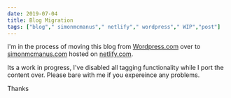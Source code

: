 ```yaml
---
date: 2019-07-04
title: Blog Migration
tags: ["blog"," simonmcmanus"," netlify"," wordpress"," WIP","post"]
---
```


I'm in the process of moving this blog from [Wordpress.com](https://wordpress.com/) over to [simonmcmanus.com](https://simonmcmanus.com) hosted on [netlify.com](https://netlify.com). 

Its a work in progress, I've disabled all tagging functionality while I port the content over. Please bare with me if you expereince any problems. 

Thanks 



        